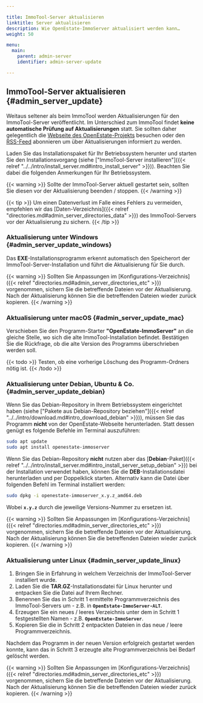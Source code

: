 ```yaml
---

title: ImmoTool-Server aktualisieren
linktitle: Server aktualisieren
description: Wie OpenEstate-ImmoServer aktualisiert werden kann…
weight: 50

menu:
  main:
    parent: admin-server
    identifier: admin-server-update

---
```


## ImmoTool-Server aktualisieren {#admin_server_update}

Weitaus seltener als beim ImmoTool werden Aktualisierungen für den ImmoTool-Server veröffentlicht. Im Unterschied zum ImmoTool findet **keine automatische Prüfung auf Aktualisierungen** statt. Sie sollten daher gelegentlich die [Webseite des OpenEstate-Projekts](https://openestate.org/) besuchen oder den [RSS-Feed](https://openestate.org/news/feed/de/rss/) abonnieren um über Aktualisierungen informiert zu werden.

Laden Sie das Installationspaket für Ihr Betriebssystem herunter und starten Sie den Installationsvorgang (siehe ["ImmoTool-Server installieren"]({{< relref "../../intro/install_server.md#intro_install_server" >}})). Beachten Sie dabei die folgenden Anmerkungen für Ihr Betriebssystem.

{{< warning >}}
Sollte der ImmoTool-Server aktuell gestartet sein, sollten Sie diesen vor der Aktualisierung beenden / stoppen.
{{< /warning >}}

{{< tip >}}
Um einen Datenverlust im Falle eines Fehlers zu vermeiden, empfehlen wir das [Daten-Verzeichnis]({{< relref "directories.md#admin_server_directories_data" >}}) des ImmoTool-Servers vor der Aktualisierung zu sichern.
{{< /tip >}}


### Aktualisierung unter Windows {#admin_server_update_windows}

Das **EXE**-Installationsprogramm erkennt automatisch den Speicherort der ImmoTool-Server-Installation und führt die Aktualisierung für Sie durch.

{{< warning >}}
Sollten Sie Anpassungen im [Konfigurations-Verzeichnis]({{< relref "directories.md#admin_server_directories_etc" >}}) vorgenommen, sichern Sie die betreffende Dateien vor der Aktualisierung. Nach der Aktualisierung können Sie die betreffenden Dateien wieder zurück kopieren.
{{< /warning >}}


### Aktualisierung unter macOS {#admin_server_update_mac}

Verschieben Sie den Programm-Starter **"OpenEstate-ImmoServer"** an die gleiche Stelle, wo sich die alte ImmoTool-Installation befindet. Bestätigen Sie die Rückfrage, ob die alte Version des Programms überschrieben werden soll.

{{< todo >}}
Testen, ob eine vorherige Löschung des Programm-Ordners nötig ist.
{{< /todo >}}


### Aktualisierung unter Debian, Ubuntu & Co. {#admin_server_update_debian}

Wenn Sie das Debian-Repository in Ihrem Betriebssystem eingerichtet haben (siehe ["Pakete aus Debian-Repository beziehen"]({{< relref "../../intro/download.md#intro_download_debian" >}})), müssen Sie das Programm **nicht** von der OpenEstate-Webseite herunterladen. Statt dessen genügt es folgende Befehle im Terminal auszuführen:

```bash
sudo apt update
sudo apt install openestate-immoserver
```

Wenn Sie das Debian-Repository **nicht** nutzen aber das [**Debian**-Paket]({{< relref "../../intro/install_server.md#intro_install_server_setup_debian" >}}) bei der Installation verwendet haben, können Sie die **DEB**-Installationsdatei herunterladen und per Doppelklick starten. Alternativ kann die Datei über folgenden Befehl im Terminal installiert werden:

```bash
sudo dpkg -i openestate-immoserver_x.y.z_amd64.deb
```

Wobei **`x.y.z`** durch die jeweilige Versions-Nummer zu ersetzen ist.

{{< warning >}}
Sollten Sie Anpassungen im [Konfigurations-Verzeichnis]({{< relref "directories.md#admin_server_directories_etc" >}}) vorgenommen, sichern Sie die betreffende Dateien vor der Aktualisierung. Nach der Aktualisierung können Sie die betreffenden Dateien wieder zurück kopieren.
{{< /warning >}}


### Aktualisierung unter Linux {#admin_server_update_linux}

1.  Bringen Sie in Erfahrung in welchem Verzeichnis der ImmoTool-Server installiert wurde.
2.  Laden Sie die **TAR.GZ**-Installationsdatei für Linux herunter und entpacken Sie die Datei auf Ihrem Rechner. 
3.  Benennen Sie das in Schritt 1 ermittelte Programmverzeichnis des ImmoTool-Servers um - z.B. in **`OpenEstate-ImmoServer-ALT`**.
4.  Erzeugen Sie ein neues / leeres Verzeichnis unter dem in Schritt 1 festgestellten Namen - z.B. **`OpenEstate-ImmoServer`**.
5.  Kopieren Sie die in Schritt 2 entpackten Dateien in das neue / leere Programmverzeichnis.

Nachdem das Programm in der neuen Version erfolgreich gestartet werden konnte, kann das in Schritt 3 erzeugte alte Programmverzeichnis bei Bedarf gelöscht werden.

{{< warning >}}
Sollten Sie Anpassungen im [Konfigurations-Verzeichnis]({{< relref "directories.md#admin_server_directories_etc" >}}) vorgenommen, sichern Sie die betreffende Dateien vor der Aktualisierung. Nach der Aktualisierung können Sie die betreffenden Dateien wieder zurück kopieren.
{{< /warning >}}

